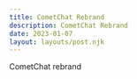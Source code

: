 ```yaml
---
title: CometChat Rebrand
description: CometChat Rebrand
date: 2023-01-07
layout: layouts/post.njk
---
```


CometChat rebrand